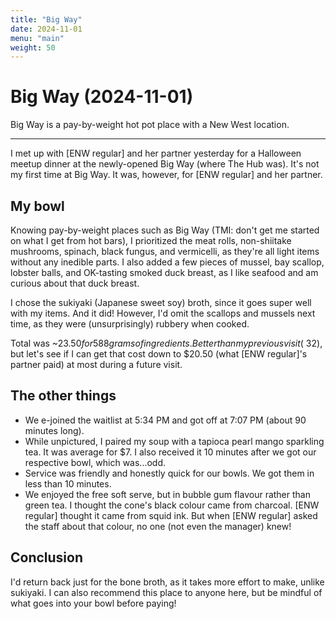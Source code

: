 ```yaml
---
title: "Big Way"
date: 2024-11-01
menu: "main"
weight: 50
---
```


# Big Way (2024-11-01)

Big Way is a pay-by-weight hot pot place with a New West location. 

---

I met up with [ENW regular] and her partner yesterday for a Halloween meetup dinner at the newly-opened Big Way (where The Hub was). It's not my first time at Big Way. It was, however, for [ENW regular] and her partner.

## My bowl

Knowing pay-by-weight places such as Big Way (TMI: don't get me started on what I get from hot bars), I prioritized the meat rolls, non-shiitake mushrooms, spinach, black fungus, and vermicelli, as they're all light items without any inedible parts. I also added a few pieces of mussel, bay scallop, lobster balls, and OK-tasting smoked duck breast, as I like seafood and am curious about that duck breast.

I chose the sukiyaki (Japanese sweet soy) broth, since it goes super well with my items. And it did! However, I'd omit the scallops and mussels next time, as they were (unsurprisingly) rubbery when cooked.

Total was ~$23.50 for 588 grams of ingredients. Better than my previous visit (~$32), but let's see if I can get that cost down to $20.50 (what [ENW regular]'s partner paid) at most during a future visit.

## The other things

* We e-joined the waitlist at 5:34 PM and got off at 7:07 PM (about 90 minutes long).
* While unpictured, I paired my soup with a tapioca pearl mango sparkling tea. It was average for $7. I also received it 10 minutes after we got our respective bowl, which was...odd.
* Service was friendly and honestly quick for our bowls. We got them in less than 10 minutes.
* We enjoyed the free soft serve, but in bubble gum flavour rather than green tea. I thought the cone's black colour came from charcoal. [ENW regular] thought it came from squid ink. But when [ENW regular] asked the staff about that colour, no one (not even the manager) knew!

## Conclusion

I'd return back just for the bone broth, as it takes more effort to make, unlike sukiyaki. I can also recommend this place to anyone here, but be mindful of what goes into your bowl before paying!